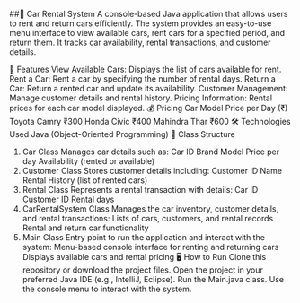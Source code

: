 ##🚗 Car Rental System
A console-based Java application that allows users to rent and return cars efficiently. The system provides an easy-to-use menu interface to view available cars, rent cars for a specified period, and return them. It tracks car availability, rental transactions, and customer details.

🎯 Features
View Available Cars: Displays the list of cars available for rent.
Rent a Car: Rent a car by specifying the number of rental days.
Return a Car: Return a rented car and update its availability.
Customer Management: Manage customer details and rental history.
Pricing Information: Rental prices for each car model displayed.
💰 Pricing
Car Model	Price per Day (₹)
Toyota Camry	₹300
Honda Civic	₹400
Mahindra Thar	₹600
🛠 Technologies Used
Java (Object-Oriented Programming)
🔑 Class Structure
1. Car Class
Manages car details such as:
Car ID
Brand
Model
Price per day
Availability (rented or available)
2. Customer Class
Stores customer details including:
Customer ID
Name
Rental History (list of rented cars)
3. Rental Class
Represents a rental transaction with details:
Car ID
Customer ID
Rental days
4. CarRentalSystem Class
Manages the car inventory, customer details, and rental transactions:
Lists of cars, customers, and rental records
Rental and return car functionality
5. Main Class
Entry point to run the application and interact with the system:
Menu-based console interface for renting and returning cars
Displays available cars and rental pricing
🖥 How to Run
Clone this repository or download the project files.
Open the project in your preferred Java IDE (e.g., IntelliJ, Eclipse).
Run the Main.java class.
Use the console menu to interact with the system.

